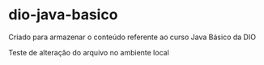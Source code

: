 # dio-java-basico
Criado para armazenar o conteúdo referente ao curso Java Básico da DIO

Teste de alteração do arquivo no ambiente local
